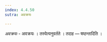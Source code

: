 ```yaml
---
index: 4.4.50
sutra: अवक्रयः

---
```

_अवक्रयः_ - अवक्रयः । तस्येत्यनुवर्तते । तदाह — षष्ठन्तादिति । 